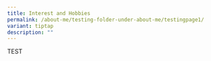 ```yaml
---
title: Interest and Hobbies
permalink: /about-me/testing-folder-under-about-me/testingpage1/
variant: tiptap
description: ""
---
```

<p>TEST</p>